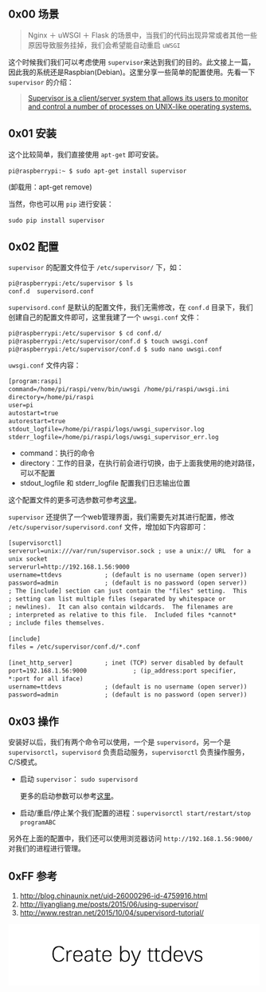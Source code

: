 
## 0x00 场景

>  Nginx ＋ uWSGI ＋ Flask 的场景中，当我们的代码出现异常或者其他一些原因导致服务挂掉，我们会希望能自动重启 `uWSGI`

这个时候我们我们可以考虑使用 `supervisor`来达到我们的目的。此文接上一篇，因此我的系统还是Raspbian(Debian)。这里分享一些简单的配置使用。先看一下 `supervisor` 的介绍：

> [Supervisor is a client/server system that allows its users to monitor and control a number of processes on UNIX-like operating systems.](http://supervisord.org/)

## 0x01 安装

这个比较简单，我们直接使用 `apt-get` 即可安装。

`pi@raspberrypi:~ $ sudo apt-get install supervisor` 

(卸载用：apt-get remove)

当然，你也可以用 `pip` 进行安装：

`sudo pip install supervisor`

## 0x02 配置

`supervisor` 的配置文件位于 `/etc/supervisor/` 下，如：

``` shell
pi@raspberrypi:/etc/supervisor $ ls
conf.d  supervisord.conf
```

`supervisord.conf` 是默认的配置文件，我们无需修改，在 `conf.d` 目录下，我们创建自己的配置文件即可，这里我建了一个 `uwsgi.conf`  文件：

``` shell
pi@raspberrypi:/etc/supervisor $ cd conf.d/
pi@raspberrypi:/etc/supervisor/conf.d $ touch uwsgi.conf
pi@raspberrypi:/etc/supervisor/conf.d $ sudo nano uwsgi.conf
```

`uwsgi.conf` 文件内容：

``` shell
[program:raspi]
command=/home/pi/raspi/venv/bin/uwsgi /home/pi/raspi/uwsgi.ini
directory=/home/pi/raspi
user=pi
autostart=true
autorestart=true
stdout_logfile=/home/pi/raspi/logs/uwsgi_supervisor.log
stderr_logfile=/home/pi/raspi/logs/uwsgi_supervisor_err.log
```
- command：执行的命令
- directory：工作的目录，在执行前会进行切换，由于上面我使用的绝对路径，可以不配置
- stdout_logfile 和 stderr_logfile 配置我们日志输出位置

 这个配置文件的更多可选参数可参考[这里](http://supervisord.org/configuration.html#program-x-section-settings)。
 
`supervisor` 还提供了一个web管理界面，我们需要先对其进行配置，修改 `/etc/supervisor/supervisord.conf` 文件，增加如下内容即可：
 
 ``` shell
 [supervisorctl]
serverurl=unix:///var/run/supervisor.sock ; use a unix:// URL  for a unix socket
serverurl=http://192.168.1.56:9000
username=ttdevs            ; (default is no username (open server))
password=admin             ; (default is no password (open server))
; The [include] section can just contain the "files" setting.  This
; setting can list multiple files (separated by whitespace or
; newlines).  It can also contain wildcards.  The filenames are
; interpreted as relative to this file.  Included files *cannot*
; include files themselves.

[include]
files = /etc/supervisor/conf.d/*.conf

[inet_http_server]         ; inet (TCP) server disabled by default
port=192.168.1.56:9000 	           ; (ip_address:port specifier, *:port for all iface)
username=ttdevs            ; (default is no username (open server))
password=admin             ; (default is no password (open server))
 ```

## 0x03 操作

安装好以后，我们有两个命令可以使用，一个是 `supervisord`，另一个是 `supervisorctl`，`supervisord` 负责启动服务，`supervisorctl` 负责操作服务，C/S模式。

- 启动 `supervisor`： `sudo supervisord`

	更多的启动参数可以参考[这里](http://supervisord.org/running.html#supervisord-command-line-options)。
	
- 启动/重启/停止某个我们配置的进程：`supervisorctl start/restart/stop programABC`

另外在上面的配置中，我们还可以使用浏览器访问 `http://192.168.1.56:9000/`对我们的进程进行管理。

## 0xFF 参考

1. http://blog.chinaunix.net/uid-26000296-id-4759916.html
2. http://liyangliang.me/posts/2015/06/using-supervisor/
3. http://www.restran.net/2015/10/04/supervisord-tutorial/

![Create by ttdevs](https://raw.githubusercontent.com/ttdevs/ttdevs.github.io/common/images/logo.png)


